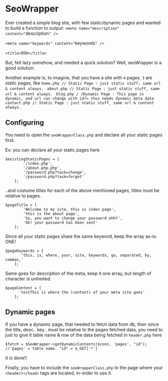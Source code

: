 SeoWrapper
===========================

Ever created a simple blog site, with few static/dynamic pages and wanted to build a function to output:
`<meta name="description" content="`description`" />`

`<meta name="keywords" content="`keywords`" />`

`<title>`title`</title>`
	
But, felt lazy somehow, and needed a quick solution? Well, seoWrapper is a good solution. 


Another example is, to imagine, that you have a site with `4` pages. `3` are static pages, like 
        `home.php // Static Page : just static stuff, same url & content always. `
       ` about.php // Static Page : just static stuff, same url & content always. `
       ` blog.php / /Dynamic Page : This page is dynamic, and url can change with id?= thus needs dynamic meta data`
        `contact.php // Static Page : just static stuff, same url & content always. `
        

## Configuring

You need to open the `seoWrapperClass.php` and declare all your static pages first. 

Ex:  you can declare all your static pages here

    $existingStaticPages = [
            '/index.php',
            '/about.php.php',
            '/password.php?task=change',
            '/password.php?task=forgot'
        ];
		 


..and costume titles for each of the above mentioned pages, titles must be relative to pages. 

    $pageTitle = [
            'Welcome to my site, this is index page',
            'this is the about page',
            'So, you want to change your password ehh?',
            'Ok! your password has been sent'
        ];



Since all your static pages share the same keyword, keep the array as-is: ONE! 

    $pageKeywords = [
           'this, is, where, your, site, keywords, go, separated, by, commas,'
        ];


Same goes for description of the meta, keep it one array, but length of character is unlimited.  

    $pageContent = [
          'testThis is where the (content) of your meta site goes'
        ];



## Dynamic pages
If you have a dynamic page, that needed to fetch data from db, then since the title, desc.. key.. must be relative 
to the pages fetched data, you need to just to give it table name & row of the data being fetched in `header.php` here

`$fetch = $SeoWrapper->getDynamicContents($conn, 'pages', "id"); //'pages' = table name. "id" = $_GET['*']`

It is done!! 

Finally, you have to include the `seoWrapperClass.php` to the page where your `<header></head>` tags are located, in-order to use it.	
